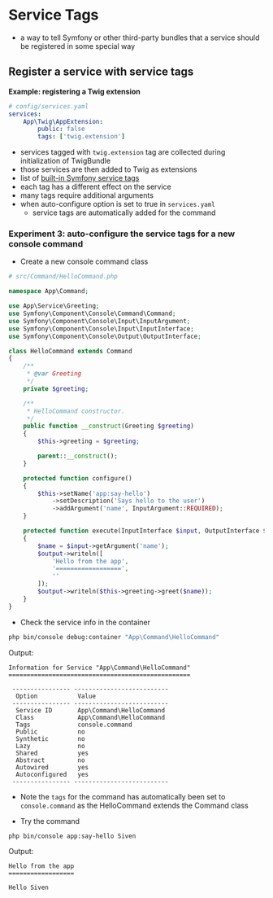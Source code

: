 # Service Tags
- a way to tell Symfony or other third-party bundles that a service should be registered in some special way

## Register a service with service tags
**Example: registering a Twig extension**
```yaml
# config/services.yaml
services:
    App\Twig\AppExtension:
        public: false
        tags: ['twig.extension']

```
- services tagged with `twig.extension` tag are collected during initialization of TwigBundle
- those services are then added to Twig as extensions
- list of [built-in Symfony service tags](https://symfony.com/doc/current/reference/dic_tags.html)
- each tag has a different effect on the service
- many tags require additional arguments
- when auto-configure option is set to true in `services.yaml`
	- service tags are automatically added for the command

### Experiment 3: auto-configure the service tags for a new console command

- Create a new console command class

```php
# src/Command/HelloCommand.php

namespace App\Command;

use App\Service\Greeting;
use Symfony\Component\Console\Command\Command;
use Symfony\Component\Console\Input\InputArgument;
use Symfony\Component\Console\Input\InputInterface;
use Symfony\Component\Console\Output\OutputInterface;

class HelloCommand extends Command
{
    /**
     * @var Greeting
     */
    private $greeting;

    /**
     * HelloCommand constructor.
     */
    public function __construct(Greeting $greeting)
    {
        $this->greeting = $greeting;

        parent::__construct();
    }

    protected function configure()
    {
        $this->setName('app:say-hello')
            ->setDescription('Says hello to the user')
            ->addArgument('name', InputArgument::REQUIRED);
    }

    protected function execute(InputInterface $input, OutputInterface $output)
    {
        $name = $input->getArgument('name');
        $output->writeln([
            'Hello from the app',
            '==================',
            ''
        ]);
        $output->writeln($this->greeting->greet($name));
    }
}
```

- Check the service info in the container
```bash
php bin/console debug:container "App\Command\HelloCommand"
```

Output:
```
Information for Service "App\Command\HelloCommand"
==================================================

 ---------------- --------------------------
  Option           Value
 ---------------- --------------------------
  Service ID       App\Command\HelloCommand
  Class            App\Command\HelloCommand
  Tags             console.command
  Public           no
  Synthetic        no
  Lazy             no
  Shared           yes
  Abstract         no
  Autowired        yes
  Autoconfigured   yes
 ---------------- --------------------------

```

- Note the `tags` for the command has automatically been set to `console.command` as the HelloCommand extends the Command class

- Try the command

```bash
php bin/console app:say-hello Siven
```

Output:
```
Hello from the app
==================

Hello Siven

```